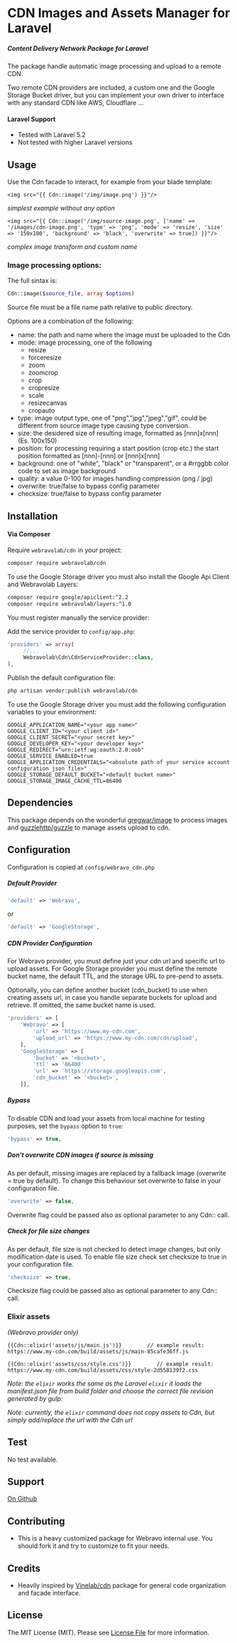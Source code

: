 # CDN Images and Assets Manager for Laravel

##### Content Delivery Network Package for Laravel

The package handle automatic image processing and upload to a remote CDN.

Two remote CDN providers are included, a custom one and the Google Storage Bucket driver, but you can implement your own driver to interface with any standard CDN like AWS, Cloudflare ...

#### Laravel Support
- Tested with Laravel 5.2
- Not tested with higher Laravel versions 

## Usage

Use the Cdn facade to interact, for example from your blade template: 

```blade
<img src="{{ Cdn::image('/img/image.png') }}"/>
```
*simplest example without any option* 

```blade
<img src="{{ Cdn::image('/img/source-image.png', ['name' => '/images/cdn-image.png', 'type' => 'png', 'mode' => 'resize', 'size' => '150x100', 'background' => 'black', 'overwrite' => true]) }}"/>
```
*complex image transform and custom name*

### Image processing options:

The full sintax is:

```php
Cdn::image($source_file, array $options)
``` 

Source file must be a file name path relative to public directory.

Options are a combination of the following:

- name: the path and name where the image must be uploaded to the Cdn
- mode: image processing, one of the following
    - resize
    - forceresize
    - zoom
    - zoomcrop
    - crop
    - cropresize
    - scale
    - resizecanvas
    - cropauto
- type: image output type, one of "png","jpg","jpeg","gif", could be different from source image type causing type conversion.    
- size: the desidered size of resulting image, formatted as [nnn]x[nnn] (Es. 100x150)
- position: for processing requiring a start position (crop etc.) the start position formatted as [nnn]-[nnn] or [nnn]x[nnn]  
- background: one of "white", "black" or "transparent", or a #rrggbb color code to set as image background
- quality: a value 0-100 for images handling compression (png / jpg)
- overwrite: true/false to bypass config parameter
- checksize: true/false to bypass config parameter
        
     

## Installation

#### Via Composer

Require `webravolab/cdn` in your project:

```bash 
composer require webravolab/cdn
```

To use the Google Storage driver you must also install the Google Api Client and Webravolab Layers:

```bash 
composer require google/apiclient:^2.2
composer require webravolab/layers:^1.0
```

You must register manually the service provider:

Add the service provider to `config/app.php`:

```php
'providers' => array(
     //...
     Webravolab\Cdn\CdnServiceProvider::class,
),
```

Publish the default configuration file:

```bash
php artisan vendor:publish webravolab/cdn
```

To use the Google Storage driver you must add the following configuration variables to your environment:

```
GOOGLE_APPLICATION_NAME="<your app name>"
GOOGLE_CLIENT_ID="<your client id>"
GOOGLE_CLIENT_SECRET="<your secret key>"
GOOGLE_DEVELOPER_KEY="<your developer key>"
GOOGLE_REDIRECT="urn:ietf:wg:oauth:2.0:oob"
GOOGLE_SERVICE_ENABLED=true
GOOGLE_APPLICATION_CREDENTIALS="<absolute path of your service account configuration json file>"
GOOGLE_STORAGE_DEFAULT_BUCKET="<default bucket name>"
GOOGLE_STORAGE_IMAGE_CACHE_TTL=86400
```

## Dependencies

This package depends on the wonderful [gregwar/image](https://github.com/Gregwar/Image) to process images and [guzzlehttp/guzzle](https://github.com/guzzlehttp/guzzle) 
to manage assets upload to cdn.

## Configuration

Configuration is copied at `config/webravo_cdn.php`

##### Default Provider
```php
'default' => 'Webravo',
```
or 
```php
'default' => 'GoogleStorage',
```

##### CDN Provider Configuration

For Webravo provider, you must define just your cdn url and specific url to upload assets.
For Google Storage provider you must define the remote bucket name, the default TTL, and the storage URL to pre-pend to assets.

Optionally, you can define another bucket (cdn_bucket) to use when creating assets url, in case you handle separate buckets for upload and retrieve. If omitted, the same bucket  name is used.

```php
'providers' => [
    'Webravo' => [
        'url' => 'https://www.my-cdn.com',
        'upload_url' => 'https://www.my-cdn.com/cdn/upload',
    ],
    'GoogleStorage' => [
        'bucket' => '<bucket>',
        'ttl' => '86400'
        'url' => 'https://storage.googleapis.com',
        'cdn_bucket' => '<bucket>',
    ]],
```

##### Bypass

To disable CDN and load your assets from local machine for testing purposes, set the `bypass` option to `true`:

```php
'bypass' => true,
```

##### Don't overwrite CDN images if source is missing 
 
As per default, missing images are replaced by a fallback image (overwrite = true by default). 
To change this behaviour set overwrite to false in your configuration file. 

```php
'overwrite' => false,
```

Overwrite flag could be passed also as optional parameter to any Cdn:: call.

##### Check for file size changes 

 As per default, file size is not checked to detect image changes, but only modification date is used. 
 To enable file size check set checksize to true in your configuration file. 
 
 ```php
 'checksize' => true,
 ```
Checksize flag could be passed also as optional parameter to any Cdn:: call.

### Elixir assets

*(Webravo provider only)*

```blade
{{Cdn::elixir('assets/js/main.js')}}        // example result: https://www.my-cdn.com/build/assets/js/main-85cafe36ff.js

{{Cdn::elixir('assets/css/style.css')}}        // example result: https://www.my-cdn.com/build/assets/css/style-2d558139f2.css
```

*Note: the `elixir` works the same as the Laravel `elixir` it loads the manifest.json file from build folder and choose the correct file revision generated by  gulp:*

*Note: currently, the `elixir` command does not copy assets to Cdn, but simply add/replace the url with the Cdn url* 

## Test

No test available.

## Support

[On Github](https://github.com/Webravolab/cdn/issues)


## Contributing

- This is a heavy customized package for Webravo internal use. You should fork it and try to customize to fit your needs.

## Credits

- Heavily inspired by [Vinelab/cdn](https://github.com/Vinelab/cdn) package for general code organization and facade interface.

## License

The MIT License (MIT). Please see [License File](https://github.com/Webravolab/cdn/blob/master/LICENSE) for more information.
 